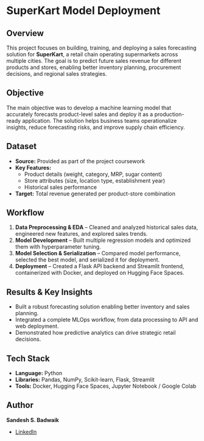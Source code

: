 # SuperKart Model Deployment

## Overview  
This project focuses on building, training, and deploying a sales forecasting solution for **SuperKart**, a retail chain operating supermarkets across multiple cities. The goal is to predict future sales revenue for different products and stores, enabling better inventory planning, procurement decisions, and regional sales strategies.

## Objective  
The main objective was to develop a machine learning model that accurately forecasts product-level sales and deploy it as a production-ready application. The solution helps business teams operationalize insights, reduce forecasting risks, and improve supply chain efficiency.

## Dataset  
- **Source:** Provided as part of the project coursework  
- **Key Features:**  
  - Product details (weight, category, MRP, sugar content)  
  - Store attributes (size, location type, establishment year)  
  - Historical sales performance  
- **Target:** Total revenue generated per product-store combination

## Workflow  
1. **Data Preprocessing & EDA** – Cleaned and analyzed historical sales data, engineered new features, and explored sales trends.  
2. **Model Development** – Built multiple regression models and optimized them with hyperparameter tuning.  
3. **Model Selection & Serialization** – Compared model performance, selected the best model, and serialized it for deployment.  
4. **Deployment** – Created a Flask API backend and Streamlit frontend, containerized with Docker, and deployed on Hugging Face Spaces.

## Results & Key Insights  
- Built a robust forecasting solution enabling better inventory and sales planning.  
- Integrated a complete MLOps workflow, from data processing to API and web deployment.  
- Demonstrated how predictive analytics can drive strategic retail decisions.

## Tech Stack  
- **Language:** Python  
- **Libraries:** Pandas, NumPy, Scikit-learn, Flask, Streamlit  
- **Tools:** Docker, Hugging Face Spaces, Jupyter Notebook / Google Colab  

## Author  
**Sandesh S. Badwaik**  
- [LinkedIn](https://www.linkedin.com/in/sbadwaik/)
